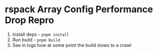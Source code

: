 # rspack Array Config Performance Drop Repro

1. Install deps - `pnpm install`
1. Run build - `pnpm build`
1. See in logs how at some point the build slows to a crawl
